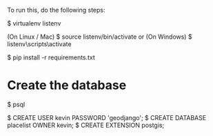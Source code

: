 To run this, do the following steps:

$ virtualenv listenv

(On Linux / Mac)
$ source listenv/bin/activate
or
(On Windows)
$ listenv\scripts\activate

$ pip install -r requirements.txt

# Create the database

$ psql

$ CREATE USER kevin PASSWORD 'geodjango';
$ CREATE DATABASE placelist OWNER kevin;
$ CREATE EXTENSION postgis;